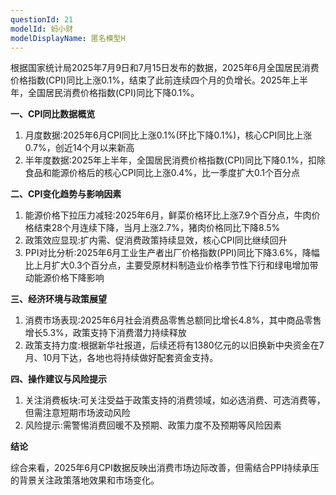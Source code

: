 ```yaml
---
questionId: 21
modelId: 蚂小财
modelDisplayName: 匿名模型H
---
```


根据国家统计局2025年7月9日和7月15日发布的数据，2025年6月全国居民消费价格指数(CPI)同比上涨0.1%，结束了此前连续四个月的负增长。2025年上半年，全国居民消费价格指数(CPI)同比下降0.1%。

**一、CPI同比数据概览**

1. 月度数据:2025年6月CPI同比上涨0.1%(环比下降0.1%)，核心CPI同比上涨0.7%，创近14个月以来新高
2. 半年度数据:2025年上半年，全国居民消费价格指数(CPI)同比下降0.1%，扣除食品和能源价格后的核心CPI同比上涨0.4%，比一季度扩大0.1个百分点

**二、CPI变化趋势与影响因素**
1. 能源价格下拉压力减轻:2025年6月，鲜菜价格环比上涨7.9个百分点，牛肉价格结束28个月连续下降，当月上涨2.7%，猪肉价格同比下降8.5%
2. 政策效应显现:扩内需、促消费政策持续显效，核心CPI同比继续回升
3. PPI对比分析:2025年6月工业生产者出厂价格指数(PPI)同比下降3.6%，降幅比上月扩大0.3个百分点，主要受原材料制造业价格季节性下行和绿电增加带动能源价格下降影响

**三、经济环境与政策展望**

1. 消费市场表现:2025年6月社会消费品零售总额同比增长4.8%，其中商品零售增长5.3%，政策支持下消费潜力持续释放
2. 政策支持力度:根据新华社报道，后续还将有1380亿元的以旧换新中央资金在7月、10月下达，各地也将持续做好配套资金支持。

**四、操作建议与风险提示**
1. 关注消费板块:可关注受益于政策支持的消费领域，如必选消费、可选消费等，但需注意短期市场波动风险
2. 风险提示:需警惕消费回暖不及预期、政策力度不及预期等风险因素 

**结论**

综合来看，2025年6月CPI数据反映出消费市场边际改善，但需结合PPI持续承压的背景关注政策落地效果和市场变化。
